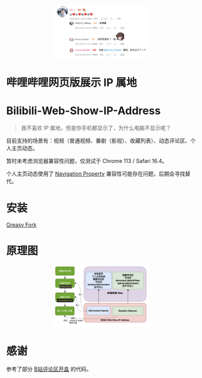 <p align="center">
    <img src="./assets/preview.png" width = "50%">
</p>

# 哔哩哔哩网页版展示 IP 属地
# Bilibili-Web-Show-IP-Address

> 我不喜欢 IP 属地，但是你手机都显示了，为什么电脑不显示呢？

目前支持的场景有：视频（普通视频、番剧（影视）、收藏列表）、动态评论区、个人主页动态。

暂时未考虑浏览器兼容性问题，仅测试于 Chrome 113 / Safari 16.4。

个人主页动态使用了 [Navigation Property](https://developer.mozilla.org/en-US/docs/Web/API/Window/navigation) 兼容性可能存在问题，后期会寻找替代。

# 安装

[Greasy Fork](https://greasyfork.org/zh-CN/scripts/466815)

# 原理图

<p align="center">
    <img src="./assets/diagram.png" width = "50%">
</p>

# 感谢

参考了部分 [B站评论区开盒](https://greasyfork.org/zh-CN/scripts/448434) 的代码。
